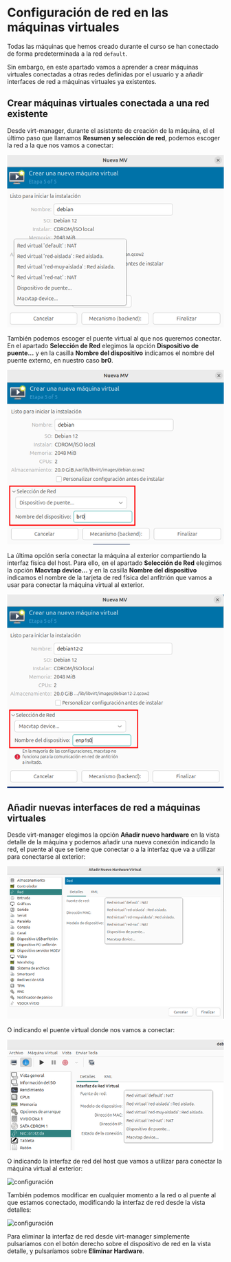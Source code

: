 # Configuración de red en las máquinas virtuales

Todas las máquinas que hemos creado durante el curso se han conectado de forma predeterminada a la red `default`. 

Sin embargo, en este apartado vamos a aprender a crear máquinas virtuales conectadas a otras redes definidas por el usuario y a añadir interfaces de red a máquinas virtuales ya existentes.

## Crear máquinas virtuales conectada a una red existente

Desde virt-manager, durante el asistente de creación de la máquina, el el último paso que llamamos **Resumen y selección de red**, podemos escoger la red a la que nos vamos a conectar:

![configuración](img/configuracion1.png)

También podemos escoger el puente virtual al que nos queremos conectar. En el apartado **Selección de Red** elegimos la opción **Dispositivo de puente...** y en la casilla **Nombre del dispositivo** indicamos el nombre del puente externo, en nuestro caso **br0**.

![configuración](img/configuracion2.png)

La última opción sería conectar la máquina al exterior compartiendo la interfaz física del host. Para ello, en el apartado **Selección de Red** elegimos la opción **Macvtap device...** y en la casilla **Nombre del dispositivo** indicamos el nombre de la tarjeta de red física del anfitrión que vamos a usar para conectar la máquina virtual al exterior.

![configuración](img/configuracion3.png)

## Añadir nuevas interfaces de red a máquinas virtuales

Desde virt-manager elegimos la opción **Añadir nuevo hardware** en la vista detalle de la máquina y podemos añadir una nueva conexión indicando la red, el puente al que se tiene que conectar o a la interfaz que va a utilizar para conectarse al exterior:

![configuración](img/configuracion4.png)

O indicando el puente virtual donde nos vamos a conectar:

![configuración](img/configuracion5.png)

O indicando la interfaz de red del host que vamos a utilizar para conectar la máquina virtual al exterior:

![configuración](img/configuracion6.png)

También podemos modificar en cualquier momento a la red o al puente al que estamos conectado, modificando la interfaz de red desde la vista detalles:

![configuración](img/configuracion7.png)

Para eliminar la interfaz de red desde virt-manager simplemente pulsaríamos con el botón derecho sobre el dispositivo de red en la vista detalle, y pulsaríamos sobre **Eliminar Hardware**.



